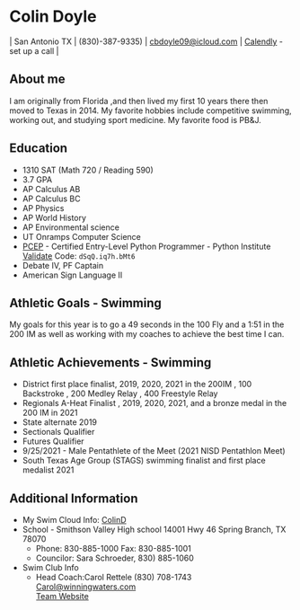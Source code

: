 # Colin Doyle

| San Antonio TX | (830)-387-9335) | cbdoyle09@icloud.com | [Calendly](https://calendly.com/cbdoyle) - set up a call |

## About me  

I am originally from Florida ,and then lived my first 10 years there then moved to Texas in 2014. My favorite hobbies include competitive swimming, working out, and studying sport medicine. My favorite food is PB&J.

## Education

* 1310 SAT (Math 720 / Reading 590)
* 3.7 GPA
* AP Calculus AB
* AP Calculus BC
* AP Physics
* AP World History
* AP Environmental science
* UT Onramps Computer Science
* [PCEP](https://pythoninstitute.org/) - Certified Entry-Level Python Programmer - Python Institute  [Validate](https://verify.openedg.org/) Code: ```dSqQ.iq7h.bMt6```
* Debate IV, PF Captain
* American Sign Language II

## Athletic Goals - Swimming

My goals for this year is to go a 49 seconds in the 100 Fly and a 1:51 in the 200 IM as well as working with my coaches to achieve the best time I can.

## Athletic Achievements - Swimming

* District first place finalist, 2019, 2020, 2021 in the 200IM , 100 Backstroke , 200 Medley Relay , 400 Freestyle Relay
* Regionals A-Heat Finalist , 2019, 2020, 2021, and a bronze medal in the 200 IM in 2021
* State alternate 2019
* Sectionals Qualifier
* Futures Qualifier
* 9/25/2021 - Male Pentathlete of the Meet (2021 NISD Pentathlon Meet)
* South Texas Age Group (STAGS) swimming finalist and first place medalist 2021

## Additional Information

* My Swim Cloud Info: [ColinD](https://www.swimcloud.com/swimmer/1492477/)
* School - Smithson Valley High school 14001 Hwy 46 Spring Branch, TX 78070
    * Phone: 830-885-1000 Fax: 830-885-1001
    * Councilor: Sara Schroeder, 830) 885-1060
* Swim Club Info 
    * Head Coach:Carol Rettele (830) 708-1743 Carol@winningwaters.com   
    [Team Website](https://www.teamunify.com/team/stww/page/about)




